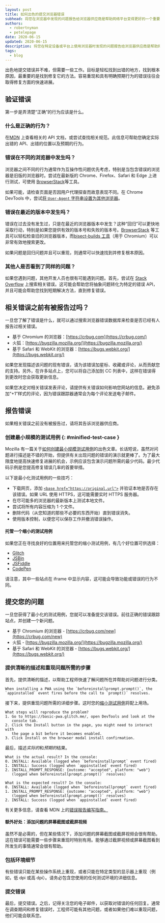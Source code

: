 ```yaml
---
layout: post
title: 如何出色的提交浏览器错误
subhead: 将您在浏览器中发现的问题报告给浏览器供应商是帮助网络平台变得更好的一个重要组成部分！
authors:
  - robertnyman
  - petelepage
date: 2020-06-15
updated: 2020-06-15
description: 将您在特定设备或平台上使用浏览器时发现的问题报告给浏览器供应商是帮助网络平台变得更好的重要组成部分！
tags:
  - blog
---
```


出色地提交错误并不难，但需要一些工作。目标是轻松找到出错的地方，找到根本原因，最重要的是找到修复它的方法。容易重现和具有明确预期行为的错误往往会取得修复方面的快速进展。

## 验证错误

第一步是弄清楚“正确”的行为应该是什么。

### 什么是正确的行为？

在[MDN](https://developer.mozilla.org/) 上查看相关的 API 文档，或尝试查找相关规范。此信息可帮助您确定实际出错的 API、出错的位置以及预期的行为。

### 错误在不同的浏览器中发生吗？

浏览器之间不同的行为通常作为互操作性问题优先考虑，特别是当包含错误的浏览器是旧版的浏览器时。尝试在最新版的 Chrome、Firefox、Safari 和 Edge 上进行测试，可使用 [BrowserStack](https://www.browserstack.com/)等工具。

如果可能，请检查页面是否因用户代理探查而故意表现不同。在 Chrome DevTools 中，尝试[将 `User-Agent` 字符串设置为其他浏览器](https://developer.chrome.com/docs/devtools/device-mode/override-user-agent/)。

### 错误在最近的版本中发生吗？

错误在过去没有发生过，只是在最近的浏览器版本中发生？这种“回归”可以更快地采取行动，特别是如果您提供有效的版本号和失败的版本号。[BrowserStack](https://www.browserstack.com/) 等工具可以轻松检查旧的浏览器版本，而[bisect-builds 工具](https://www.chromium.org/developers/bisect-builds-py)（用于 Chromium）可以非常有效地搜索更改。

如果问题是回归问题并且可以重现，则通常可以快速找到并修复根本原因。

### 其他人是否看到了同样的问题？

如果您遇到问题，其他开发人员也很有可能遇到问题。首先，尝试在 [Stack Overflow](http://stackoverflow.com/) 上搜索相关错误。这可能会帮助您将抽象问题转化为特定的错误 API，并且可能会帮助您找到短期解决方法，直到修复错误。

## 相关错误之前有被报告过吗？

一旦您了解了错误是什么，就可以通过搜索浏览器错误数据库来检查是否已经有人报告过相关错误。

- 基于 Chromium 的浏览器：[https://crbug.com](https://crbug.com/)
- 火狐：[https://bugzilla.mozilla.org/](https://bugzilla.mozilla.org/)
- 基于 Safari 和 WebKit 的浏览器：[https://bugs.webkit.org/](https://bugs.webkit.org/)

如果您发现描述该问题的现有错误，请为该错误加星标、收藏或评论，从而贡献您的支持。另外，在许多站点上，您可以将自己添加到 CC 列表中，这样在错误得到更改时您会获取更新信息。

如果您决定对相关错误发表评论，请提供有关错误如何影响您网站的信息。避免添加“+1”样式的评论，因为错误跟踪器通常会为每个评论发送电子邮件。

## 报告错误

如果相关错误之前没有被报告过，请将其告诉浏览器供应商。

### 创建最小规模的测试用例 {: #minified-test-case }

Mozilla 有一篇关于[如何创建最小规模测试用例](https://developer.mozilla.org/docs/Mozilla/QA/Reducing_testcases)的出色文章。长话短说，虽然对问题进行描述是不错的开始，但提供有关出现问题的错误的演示就更棒了。为了最大限度地提高快速修复进展的机会，示例应该包含演示问题所需的最少代码。最少代码示例是您提高修复错误几率的首要举措。

以下是最小化测试用例的一些技巧：

- 下载网页，添加 [`<base href="https://original.url">`](https://developer.mozilla.org/docs/Web/HTML/Element/base) 并验证本地是否存在该错误。如果 URL 使用 HTTPS，这可能需要实时 HTTPS 服务器。
- 在尽可能多的浏览器的最新版本上测试本地文件。
- 尝试将所有内容压缩为 1 个文件。
- 删除代码（从您知道的那些不必要的东西开始）直到错误消失。
- 使用版本控制，以便您可以保存工作并撤消错误操作。

#### 托管一个缩小的测试用例

如果您正在寻找良好的位置用来托管您的缩小测试用例，有几个好位置可供选择：

- [Glitch](https://glitch.com)
- [JSBin](https://jsbin.com)
- [JSFiddle](https://jsfiddle.net)
- [CodePen](https://codepen.io)

请注意，其中一些站点在 iframe 中显示内容，这可能会导致功能或错误的行为不同。

## 提交您的问题

一旦您获得了最小化的测试用例，您就可以准备提交该错误。前往正确的错误跟踪站点，并创建一个新问题。

- 基于 Chromium 的浏览器 - [https://crbug.com/new](https://crbug.com/new)
- 火狐 - [https://bugzilla.mozilla.org/](https://bugzilla.mozilla.org/)
- 基于 Safari 和 WebKit 的浏览器 - [https://bugs.webkit.org/](https://bugs.webkit.org/)

### 提供清晰的描述和重现问题所需的步骤

首先，提供清晰的描述，以帮助工程师快速了解问题所在并帮助对问题进行分类。

```text
When installing a PWA using the `beforeinstallprompt.prompt()`, the
`appinstalled` event fires before the call to `prompt()` resolves.
```

接下来，提供重现问题所需的详细步骤。这时您的[缩小测试用例](#minified-test-case)将配上用场。

```text
What steps will reproduce the problem?
1. Go to https://basic-pwa.glitch.me/, open DevTools and look at the
   console tab.
2. Click the Install button in the page, you might need to interact with
   the page a bit before it becomes enabled.
3. Click Install on the browser modal install confirmation.
```

最后，描述*实际的*和*预期的*结果。

```text
What is the actual result? In the console:
0. INSTALL: Available (logged when `beforeinstallprompt` event fired)
1. INSTALL: Success (logged when `appinstalled` event fired)
2. INSTALL_PROMPT_RESPONSE: {outcome: "accepted", platform: "web"}
   (logged when beforeinstallprompt.prompt()` resolves)

What is the expected result? In the console:
0. INSTALL: Available (logged when `beforeinstallprompt` event fired)
1. INSTALL_PROMPT_RESPONSE: {outcome: "accepted", platform: "web"}
   (logged when beforeinstallprompt.prompt()` resolves)
2. INSTALL: Success (logged when `appinstalled` event fired)
```

有关更多信息，请查看 MDN 上的[错误报告编写指南。](https://developer.mozilla.org/docs/Mozilla/QA/Bug_writing_guidelines)

#### 额外好处：添加问题的屏幕截图或截屏视频

虽然不是必需的，但在某些情况下，添加问题的屏幕截图或截屏视频会很有帮助。这在错误可能需要一些步骤来重现时特别有用。能够通过截屏视频或屏幕截图看到所发生的事情通常会很有帮助。

### 包括环境细节

有些错误只能在某些操作系统上重现，或者只能在特定类型的显示器上重现（例如，低 dpi 或高 dpi）。请务必包含您使用的任何测试环境的详细信息。

### 提交错误

最后，提交错误。之后，记得关注您的电子邮件，以获取对错误的任何回复。通常在调查期间和修复错误时，工程师可能有其他问题，或者如果他们难以重现问题，他们可能会联系您。
